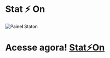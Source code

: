 # Stat ⚡️   On
![Painel Staton](https://image.prntscr.com/image/dTKXfvNMR3eyOiL74vBccw.jpg)

# Acesse agora! [Stat⚡️On]() #
